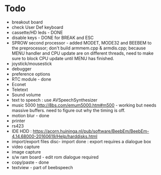 #  Todo

* breakout board
* check User Def keyboard
* cassette/HD leds - DONE
* disable keys - DONE for BREAK and ESC
* SPROW second processor -  added MODET, MODE32 and BEEBEM to the preprocessor; don't build armmem.cpp & armdis.cpp; because MENU handler and CPU update are on different threads, need to make sure to block CPU update until MENU has finished.
* joystick/mousestick
* debugger
* preference options
* RTC module - done
* Econet
* Teletext
* Sound volume
* text to speech : use AVSpeechSynthesizer 
* music 5000 http://8bs.com/emum5000.htm#m500 - working but needs massive buffers.  need to figure out why the timing is off.
* motion blur - done
* printer
* rs423
* IDE HDD : https://acorn.huininga.nl/pub/software/BeebEm/BeebEm-4.14.68000-20160619/Help/harddisks.html
* import/export files disc- import done : export requires a dialogue box
* video capture
* image capture
* s/w ram board - edit rom dialogue required
* copy/paste - done
* textview - part of beebspeech
